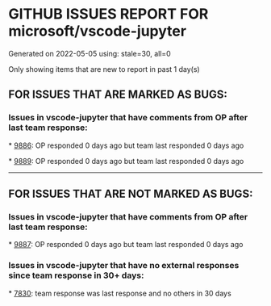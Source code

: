 
# GITHUB ISSUES REPORT FOR microsoft/vscode-jupyter


Generated on 2022-05-05 using: stale=30, all=0


Only showing items that are new to report in past 1 day(s)


## FOR ISSUES THAT ARE MARKED AS BUGS:


### Issues in vscode-jupyter that have comments from OP after last team response:


\* [9886](https://github.com/microsoft/vscode-jupyter/issues/9886 "Jupyter notebook debugger fails using some conda kernels (but not others) "): OP responded 0 days ago but team last responded 0 days ago

\* [9889](https://github.com/microsoft/vscode-jupyter/issues/9889 "Data viewer crashes when inspecting jupyter data frame variable"): OP responded 0 days ago but team last responded 0 days ago

---

## FOR ISSUES THAT ARE NOT MARKED AS BUGS:


### Issues in vscode-jupyter that have comments from OP after last team response:


\* [9887](https://github.com/microsoft/vscode-jupyter/issues/9887 "Jupyter Lmod for vscode "): OP responded 0 days ago but team last responded 0 days ago

### Issues in vscode-jupyter that have no external responses since team response in 30+ days:


\* [7830](https://github.com/microsoft/vscode-jupyter/issues/7830 "Add command to toggle interactive window cell comments"): team response was last response and no others in 30 days
